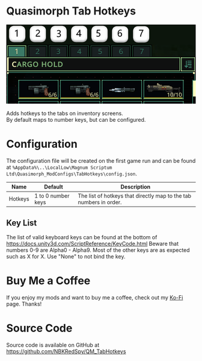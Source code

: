 # Quasimorph Tab Hotkeys

![thumbnail icon](media/thumbnail.png)

Adds hotkeys to the tabs on inventory screens.  
By default maps to number keys, but can be configured.

# Configuration
The configuration file will be created on the first game run and can be found at `%AppData%\..\LocalLow\Magnum Scriptum Ltd\Quasimorph_ModConfigs\TabHotkeys\config.json`.

|Name|Default|Description|
|--|--|--|
|Hotkeys|1 to 0 number keys|The list of hotkeys that directly map to the tab numbers in order.|

## Key List
The list of valid keyboard keys can be found  at the bottom of https://docs.unity3d.com/ScriptReference/KeyCode.html
Beware that numbers 0-9 are Alpha0 - Alpha9.  Most of the other keys are as expected such as X for X.
Use "None" to not bind the key.

# Buy Me a Coffee
If you enjoy my mods and want to buy me a coffee, check out my [Ko-Fi](https://ko-fi.com/nbkredspy71915) page.
Thanks!

# Source Code
Source code is available on GitHub at https://github.com/NBKRedSpy/QM_TabHotkeys
